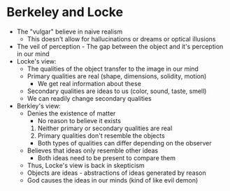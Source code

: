 # Berkeley and Locke
* The "vulgar" believe in naive realism
  * This doesn't allow for hallucinations or dreams or optical illusions
* The veil of perception - The gap between the object and it's perception in our mind
* Locke's view:
  * The qualities of the object transfer to the image in our mind
  * Primary qualities are real (shape, dimensions, solidity, motion)
    * We get real information about these
  * Secondary qualities are ideas to us (color, sound, taste, smell)
  * We can readily change secondary qualities
* Berkley's view:
  * Denies the existence of matter
    * No reason to believe it exists
    1. Neither primary or secondary qualities are real
    2. Primary qualities don't resemble the objects
    * Both types of qualities can differ depending on the observer
  * Believes that ideas only resemble other ideas
    * Both ideas need to be present to compare them
  * Thus, Locke's view is back in skepticism
  * Objects are ideas - abstractions of ideas generated by reason
  * God causes the ideas in our minds (kind of like evil demon)
